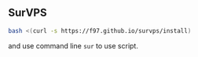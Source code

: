 ## SurVPS

```bash
bash <(curl -s https://f97.github.io/survps/install)
```

and use command line `sur` to use script.